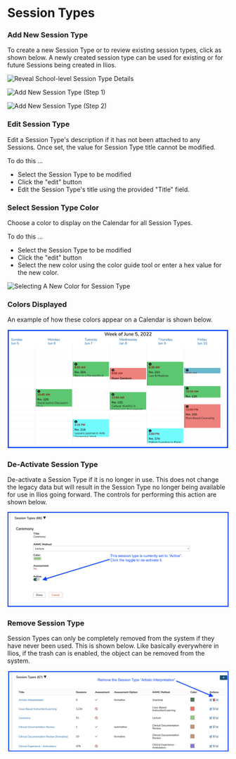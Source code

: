 # Session Types

### Add New Session Type

To create a new Session Type or to review existing session types, click as shown below. A newly created session type can be used for existing or for future Sessions being created in Ilios.

![Reveal School-level Session Type Details](../.gitbook/assets/new\_sess\_type1.png)

![Add New Session Type (Step 1)](../.gitbook/assets/new\_sess\_type2.png)

![Add New Session Type (Step 2)](../.gitbook/assets/new\_sess\_type3.png)

### Edit Session Type

Edit a Session Type's description if it has not been attached to any Sessions. Once set, the value for Session Type title cannot be modified.

To do this ...

* Select the Session Type to be modified
* Click the "edit" button
* Edit the Session Type's title using the provided "Title" field.

### Select Session Type Color

Choose a color to display on the Calendar for all Session Types.

To do this ...

* Select the Session Type to be modified
* Click the "edit" button
* Select the new color using the color guide tool or enter a hex value for the new color.

![Selecting A New Color for Session Type](../.gitbook/assets/edit\_sess\_type\_color1.png)

### Colors Displayed

An example of how these colors appear on a Calendar is shown below.

![](../.gitbook/assets/colors.png)

### De-Activate Session Type

De-activate a Session Type if it is no longer in use. This does not change the legacy data but will result in the Session Type no longer being available for use in Ilios going forward. The controls for performing this action are shown below.

![](<../.gitbook/assets/serssion type deactivate.png>)

### Remove Session Type

Session Types can only be completely removed from the system if they have never been used. This is shown below. Like basically everywhere in Ilios, if the trash can is enabled, the object can be removed from the system.

![](<../.gitbook/assets/remv sess type.png>)
